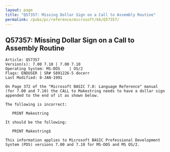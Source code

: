 ```yaml
---
layout: page
title: "Q57357: Missing Dollar Sign on a Call to Assembly Routine"
permalink: /pubs/pc/reference/microsoft/kb/Q57357/
---
```


## Q57357: Missing Dollar Sign on a Call to Assembly Routine

	Article: Q57357
	Version(s): 7.00 7.10 | 7.00 7.10
	Operating System: MS-DOS    | OS/2
	Flags: ENDUSER | SR# S891226-5 docerr
	Last Modified: 8-JAN-1991
	
	On Page 372 of the "Microsoft BASIC 7.0: Language Reference" manual
	(for 7.00 and 7.10) the CALL to Makestring needs to have a dollar sign
	appended to the end of it as shown below.
	
	The following is incorrect:
	
	   PRINT Makestring
	
	It should be the following:
	
	   PRINT Makestring$
	
	This information applies to Microsoft BASIC Professional Development
	System (PDS) versions 7.00 and 7.10 for MS-DOS and MS OS/2.
